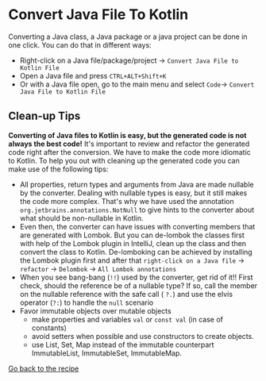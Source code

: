 # Convert Java File To Kotlin

Converting a Java class, a Java package or a java project can be done in one click. You can do that in different ways:

- Right-click on a Java file/package/project -> `Convert Java File to Kotlin File`
- Open a Java file and press `CTRL+ALT+Shift+K`
- Or with a Java file open, go to the main menu and select `Code`-> `Convert Java File to Kotlin File`

## Clean-up Tips

**Converting of Java files to Kotlin is easy, but the generated code is not always the best code!** It's important to
review and refactor the generated code right after the conversion.
We have to make the code more idiomatic to Kotlin. To help you out with cleaning up the generated code you can make use
of the following tips:

- All properties, return types and arguments from Java are made nullable by the converter. Dealing with nullable types
  is
  easy, but it still makes the code more complex. That's why we have used the
  annotation `org.jetbrains.annotations.NotNull` to give
  hints to the converter about what should be non-nullable in Kotlin.
- Even then, the converter can have issues with converting members that are generated with Lombok. But you can
  de-lombok the classes first with help of the Lombok plugin in IntelliJ, clean up the class and then convert the class
  to Kotlin. De-lomboking can be achieved by installing the Lombok plugin first and
  after that `right-click on a Java file` -> `refactor` -> `Delombok` -> `All Lombok annotations`
- When you see bang-bang (`!!`) used by the converter, get rid of it!!
  First check, should the reference be of a nullable type? If so, call the member on the nullable reference with the
  safe call (
  `?.`) and use the elvis operator (`?:`) to handle the `null` scenario
- Favor immutable objects over mutable objects
    - make properties and variables `val` or `const val` (in case of constants)
    - avoid setters when possible and use constructors to create objects.
    - use List<T>, Set<T>, Map<T> instead of the immutable counterpart ImmutableList<T>, ImmutableSet<T>,
      ImmutableMap<T>.

[Go back to the recipe](Recipe.md)
